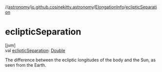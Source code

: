 //[astronomy](../../../index.md)/[io.github.cosinekitty.astronomy](../index.md)/[ElongationInfo](index.md)/[eclipticSeparation](ecliptic-separation.md)

# eclipticSeparation

[jvm]\
val [eclipticSeparation](ecliptic-separation.md): [Double](https://kotlinlang.org/api/latest/jvm/stdlib/kotlin/-double/index.html)

The difference between the ecliptic longitudes of the body and the Sun, as seen from the Earth.
